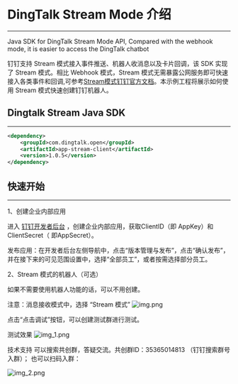 # DingTalk Stream Mode 介绍

----

Java SDK for DingTalk Stream Mode API, Compared with the webhook mode, it is easier to access the DingTalk chatbot

钉钉支持 Stream 模式接入事件推送、机器人收消息以及卡片回调，该 SDK 实现了 Stream 模式。相比 Webhook 模式，Stream 模式无需暴露公网服务即可快速接入各类事件和回调,可参考[Stream模式钉钉官方文档](https://open.dingtalk.com/document/resourcedownload/Introduction-to-stream-mode)。本示例工程将展示如何使用 Stream 模式快速创建钉钉机器人。


## Dingtalk Stream Java SDK

----
```xml
<dependency>
    <groupId>com.dingtalk.open</groupId>
    <artifactId>app-stream-client</artifactId>
    <version>1.0.5</version>
</dependency>
```


## 快速开始

----

1、创建企业内部应用

进入 [钉钉开发者后台](https://open-dev.dingtalk.com/#/) ，创建企业内部应用，获取ClientID（即 AppKey）和ClientSecret（ 即AppSecret）。

发布应用：在开发者后台左侧导航中，点击“版本管理与发布”，点击“确认发布”，并在接下来的可见范围设置中，选择“全部员工”，或者按需选择部分员工。

2、Stream 模式的机器人（可选）

如果不需要使用机器人功能的话，可以不用创建。

注意：消息接收模式中，选择 “Stream 模式”
![img.png](https://img.alicdn.com/imgextra/i3/O1CN01XL4piO1lkYX2F6sW6_!!6000000004857-0-tps-896-522.jpg)

点击“点击调试”按钮，可以创建测试群进行测试。

测试效果
![img_1.png](https://s1.ax1x.com/2023/05/16/p92jjIJ.png)

技术支持
可以搜索共创群，答疑交流。共创群ID：35365014813 （钉钉搜索群号入群）；
也可以扫码入群：

![img_2.png](https://gw.alicdn.com/imgextra/i1/O1CN01Cl10lw1OrfW9LdIgQ_!!6000000001759-0-tps-585-765.jpg)


